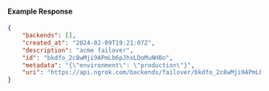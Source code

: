 <!-- Code generated for API Clients. DO NOT EDIT. -->

#### Example Response

```json
{
	"backends": [],
	"created_at": "2024-02-09T19:21:07Z",
	"description": "acme failover",
	"id": "bkdfo_2c8wMji9APmLb6pJhxLDoMuNHBo",
	"metadata": "{\"environment\": \"production\"}",
	"uri": "https://api.ngrok.com/backends/failover/bkdfo_2c8wMji9APmLb6pJhxLDoMuNHBo"
}
```
